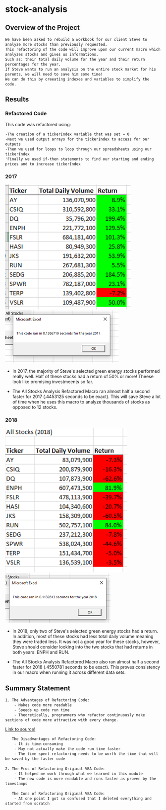 # stock-analysis
## Overview of the Project
    We have been asked to rebuild a workbook for our client Steve to analyze more stocks than previously requested. 
    This refactoring of the code will improve upon our current macro which analyzes stocks and gives us informations. 
    Such as: their total daily volume for the year and their return percentages for the year. 
    If Steve wants to run an analysis on the entire stock market for his parents, we will need to save him some time! 
    We can do this by creeating indexes and variables to simplify the code.
## Results
### Refactored Code
This code was refactored using:

    -The creation of a tickerIndex variable that was set = 0 
    -Next we used output arrays for the tickerIndex to access for our outputs
    -Then we used for loops to loop through our spreadsheets using our tickerIndex
    'Finally we used if-then statements to find our starting and ending prices and to increase tickerIndex


### 2017
![](https://github.com/Dakota-Dusold/stock-analysis/blob/main/Resources/Stocks2017.PNG)
![](https://github.com/Dakota-Dusold/stock-analysis/blob/main/Resources/VBA_Challenge_2017.PNG)
    
   - In 2017, the majority of Steve's selected green energy stocks performed really well. Half of these stocks had a return of 50% or more! Theese look like promising investmeents so far.
    
   - The All Stocks Analysis Refactored Macro ran almost half a second faster for 2017 (.4453125 seconds to be exact). This will save Steve a lot of time when he uses this macro to analyze thousands of stocks as opposed to 12 stocks.

### 2018
![](https://github.com/Dakota-Dusold/stock-analysis/blob/main/Resources/Stocks2018.PNG)
![](https://github.com/Dakota-Dusold/stock-analysis/blob/main/Resources/VBA_Challenge_2018.PNG)
   
   - In 2018, only two of Steve's selected green energy stocks had a return. In addition, most of these stocks had less total daily volume meaning they were traded less. It was not a good year for these stocks, however, Steve should consider looking into the two stocks that had returns in both years: ENPH and RUN.
    
   - The All Stocks Analysis Refactored Macro also ran almost half a second faster for 2018 (.4550781 seconds to be exact). This proves consistency in our macro when running it across different data sets.

## Summary Statement
    1. The Advantages of Refactoring Code:
        - Makes code more readable
        - Speeds up code run time
        - Theoretically, programmers who refactor continuously make sections of code more attractive with every change. 
  [Link to source!](https://searchapparchitecture.techtarget.com/tip/Refactor-vs-rewrite-Deciding-what-to-do-with-problem-software)
       
       The Disadvantages of Refactoring Code:
        - It is time-consuming
        - May not actually make the code run time faster
        - The time spent refactoring needs to be worth the time that will be saved by the faster code 

    2. The Pros of Refactoring Original VBA Code:
        - It helped me work through what we learned in this module
        - The new code is more readable and runs faster as proven by the timestamps 

       The Cons of Refactoring Original VBA Code:
        - At one point I got so confused that I deleted everything and started from scratch

